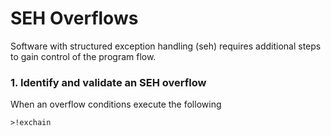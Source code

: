 # SEH Overflows

Software with structured exception handling (seh) requires additional steps to gain control of the program flow.

### 1. Identify and validate an SEH overflow
When an overflow conditions execute the following

```
>!exchain
```

